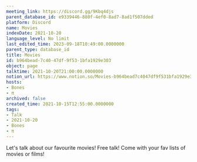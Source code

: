 ```yaml
---
meeting_link: https://discord.gg/9Kbq4djs
parent_database_id: e9339446-880f-4ef0-8ad7-8ad1f507dded
platform: Discord
name: Movies
indexDate: 2021-10-20
language_level: No limit
last_edited_time: 2023-09-18T10:49:00.0000000
parent_type: database_id
title: Movies
id: b964bead-7c40-47df-9f53-1bfa1929e303
object: page
talktime: 2021-10-20T21:00:00.0000000
notion_url: https://www.notion.so/Movies-b964bead7c4047df9f531bfa1929e303
hosts:
- Bones
- π
archived: false
created_time: 2021-10-15T12:55:00.0000000
tags:
- Talk
- 2021-10-20
- Bones
- π
---
```


Let's talk about our favourite movies!
Free talk! Come with your fav lists of movies or films!


